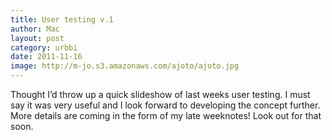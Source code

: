 ```yaml
---
title: User testing v.1
author: Mac
layout: post
category: urbbi
date: 2011-11-16
image: http://m-jo.s3.amazonaws.com/ajoto/ajoto.jpg
---
```


Thought I&#8217;d throw up a quick slideshow of last weeks user testing. I must say it was very useful and I look forward to developing the concept further. More details are coming in the form of my late weeknotes! Look out for that soon.
